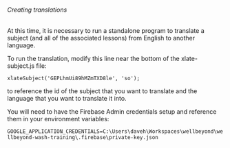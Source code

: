 ###### Creating translations

At this time, it is necessary to run a standalone program to translate a subject (and all of the associated lessons) from English to another language.

To run the translation, modify this line near the bottom of the xlate-subject.js file:

`xlateSubject('GEPLhmUi89hMZmTXD8le', 'so');`

to reference the id of the subject that you want to translate and the language that you want to translate it into.

You will need to have the Firebase Admin credentials setup and reference them in your environment variables:

`GOOGLE_APPLICATION_CREDENTIALS=C:\Users\daveh\Workspaces\wellbeyond\wellbeyond-wash-training\.firebase\private-key.json`


